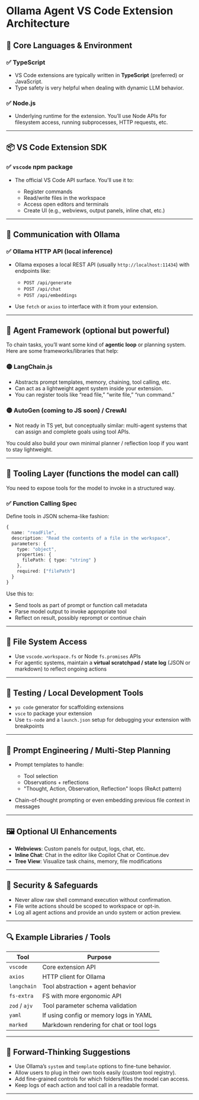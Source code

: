 # Ollama Agent VS Code Extension Architecture

## 🧩 **Core Languages & Environment**

### ✅ **TypeScript**

- VS Code extensions are typically written in **TypeScript** (preferred) or JavaScript.
- Type safety is very helpful when dealing with dynamic LLM behavior.

### ✅ **Node.js**

- Underlying runtime for the extension. You’ll use Node APIs for filesystem access, running subprocesses, HTTP requests, etc.

---

## 📦 **VS Code Extension SDK**

### ✅ `vscode` npm package

- The official VS Code API surface. You'll use it to:

  - Register commands
  - Read/write files in the workspace
  - Access open editors and terminals
  - Create UI (e.g., webviews, output panels, inline chat, etc.)

---

## 🔌 **Communication with Ollama**

### ✅ Ollama HTTP API (local inference)

- Ollama exposes a local REST API (usually `http://localhost:11434`) with endpoints like:

  - `POST /api/generate`
  - `POST /api/chat`
  - `POST /api/embeddings`

- Use `fetch` or `axios` to interface with it from your extension.

---

## 🧠 **Agent Framework (optional but powerful)**

To chain tasks, you’ll want some kind of **agentic loop** or planning system.
Here are some frameworks/libraries that help:

### 🟡 **LangChain.js**

- Abstracts prompt templates, memory, chaining, tool calling, etc.
- Can act as a lightweight agent system inside your extension.
- You can register tools like “read file,” “write file,” “run command.”

### 🟡 **AutoGen (coming to JS soon) / CrewAI**

- Not ready in TS yet, but conceptually similar: multi-agent systems that can assign and complete goals using tool APIs.

You could also build your own minimal planner / reflection loop if you want to stay lightweight.

---

## 🧰 **Tooling Layer (functions the model can call)**

You need to expose tools for the model to invoke in a structured way.

### ✅ **Function Calling Spec**

Define tools in JSON schema-like fashion:

```ts
{
  name: "readFile",
  description: "Read the contents of a file in the workspace",
  parameters: {
    type: "object",
    properties: {
      filePath: { type: "string" }
    },
    required: ["filePath"]
  }
}
```

Use this to:

- Send tools as part of prompt or function call metadata
- Parse model output to invoke appropriate tool
- Reflect on result, possibly reprompt or continue chain

---

## 📄 **File System Access**

- Use `vscode.workspace.fs` or Node `fs.promises` APIs
- For agentic systems, maintain a **virtual scratchpad / state log** (JSON or markdown) to reflect ongoing actions

---

## 🧪 **Testing / Local Development Tools**

- `yo code` generator for scaffolding extensions
- `vsce` to package your extension
- Use `ts-node` and a `launch.json` setup for debugging your extension with breakpoints

---

## 🧠 Prompt Engineering / Multi-Step Planning

- Prompt templates to handle:

  - Tool selection
  - Observations + reflections
  - "Thought, Action, Observation, Reflection" loops (ReAct pattern)

- Chain-of-thought prompting or even embedding previous file context in messages

---

## 🖼️ Optional UI Enhancements

- **Webviews**: Custom panels for output, logs, chat, etc.
- **Inline Chat**: Chat in the editor like Copilot Chat or Continue.dev
- **Tree View**: Visualize task chains, memory, file modifications

---

## 🔐 Security & Safeguards

- Never allow raw shell command execution without confirmation.
- File write actions should be scoped to workspace or opt-in.
- Log all agent actions and provide an undo system or action preview.

---

## 🔍 Example Libraries / Tools

| Tool          | Purpose                                  |
| ------------- | ---------------------------------------- |
| `vscode`      | Core extension API                       |
| `axios`       | HTTP client for Ollama                   |
| `langchain`   | Tool abstraction + agent behavior        |
| `fs-extra`    | FS with more ergonomic API               |
| `zod` / `ajv` | Tool parameter schema validation         |
| `yaml`        | If using config or memory logs in YAML   |
| `marked`      | Markdown rendering for chat or tool logs |

---

## 🚀 Forward-Thinking Suggestions

- Use Ollama’s `system` and `template` options to fine-tune behavior.
- Allow users to plug in their own tools easily (custom tool registry).
- Add fine-grained controls for which folders/files the model can access.
- Keep logs of each action and tool call in a readable format.

---
